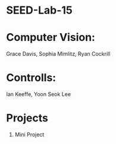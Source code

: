 # SEED-Lab-15
#  Computer Vision:
Grace Davis, Sophia Mimlitz, Ryan Cockrill
#  Controlls:
Ian Keeffe, Yoon Seok Lee
# Projects
1. Mini Project
